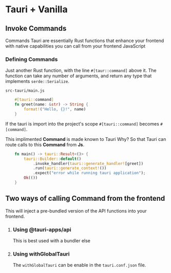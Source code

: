 # Tauri + Vanilla

## Invoke Commands

Commands Tauri are essentially Rust functions that enhance your frontend with native capabilities you can call from your frontend JavaScript

### Defining Commands 

Just another Rust function, with the line `#[taur::command]` above it. The function can take any number of arguments, and return any type that implements `serde::Serialize`.

`src-tauri/main.js`

```rust
    #[tauri::command]
    fn greet(name: &str) -> String {
        format!("Hello, {}!", name)
    }
```

If the tauri is import into the project's scope `#[tauri::command]` becomes `#[command]`.

This implimented __Command__ is made known to Tauri
Why? So that Tauri can route calls to this __Command__ from __Js__. 

```rust
    fn main() -> tauri::Result<()> {
        tauri::Builder::default()
            .invoke_handler(tauri::generate_handler![greet])
            .run(tauri::generate_context!())
            .expect("error while running tauri application");
        Ok(())
    }
```

## Two ways of calling Command from the frontend

This will inject a pre-bundled version of the API functions into your frontend.

1. ### Using @tauri-apps/api

    This is best used with a bundler else

2. ### Using withGlobalTauri

    The `withGlobalTauri` can be enable in the `tauri.conf.json` file.
